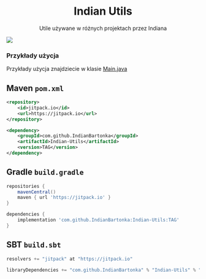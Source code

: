 <div align="center">

# Indian Utils
 Utile używane w różnych projektach przez Indiana

</div>

[![](https://jitpack.io/v/IndianBartonka/Indian-Utils.svg)](https://jitpack.io/#IndianBartonka/Indian-Utils)

### Przykłady użycja

Przykłady użycja znajdziecie w klasie [Main.java](src%2Fmain%2Fjava%2Fme%2Findian%2Futil%2FMain.java)

## Maven `pom.xml`
```xml
<repository>
    <id>jitpack.io</id>
    <url>https://jitpack.io</url>
</repository>
```

```xml
<dependency>
    <groupId>com.github.IndianBartonka</groupId>
    <artifactId>Indian-Utils</artifactId>
    <version>TAG</version>
</dependency>
```

## Gradle `build.gradle`

```groovy
repositories {
    mavenCentral()
    maven { url 'https://jitpack.io' }
}

dependencies {
    implementation 'com.github.IndianBartonka:Indian-Utils:TAG'
}
```

## SBT `build.sbt`

```sbt
resolvers += "jitpack" at "https://jitpack.io"
```

```sbt
libraryDependencies += "com.github.IndianBartonka" % "Indian-Utils" % "Tag"	
```